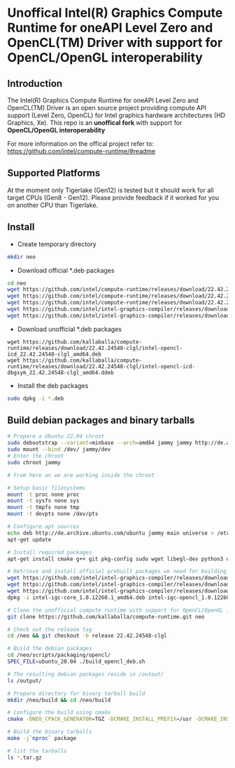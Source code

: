 <!---

Copyright (C) 2018-2021 Intel Corporation

SPDX-License-Identifier: MIT

-->

# Unoffical Intel(R) Graphics Compute Runtime for oneAPI Level Zero and OpenCL(TM) Driver with support for OpenCL/OpenGL interoperability

## Introduction

The Intel(R) Graphics Compute Runtime for oneAPI Level Zero and OpenCL(TM) Driver
is an open source project providing compute API support (Level Zero, OpenCL)
for Intel graphics hardware architectures (HD Graphics, Xe). This repo is an **unoffical fork** with support for **OpenCL/OpenGL interoperability**

For more information on the offical project refer to: https://github.com/intel/compute-runtime/#readme

## Supported Platforms

At the moment only Tigerlake (Gen12) is tested but it should work for all target CPUs (Gen8 - Gen12). Please provide feedback if it worked for you on another CPU than Tigerlake.

## Install

* Create temporary directory
```bash
mkdir neo
```

* Download official *.deb packages

```bash
cd neo
wget https://github.com/intel/compute-runtime/releases/download/22.42.24548/intel-level-zero-gpu-dbgsym_1.3.24548_amd64.ddeb
wget https://github.com/intel/compute-runtime/releases/download/22.42.24548/intel-level-zero-gpu_1.3.24548_amd64.deb
wget https://github.com/intel/compute-runtime/releases/download/22.42.24548/libigdgmm12_22.2.0_amd64.deb
wget https://github.com/intel/intel-graphics-compiler/releases/download/igc-1.0.12260.1/intel-igc-core_1.0.12260.1_amd64.deb
wget https://github.com/intel/intel-graphics-compiler/releases/download/igc-1.0.12260.1/intel-igc-opencl_1.0.12260.1_amd64.deb

```

* Download unofficial *.deb packages
```
wget https://github.com/kallaballa/compute-runtime/releases/download/22.42.24548-clgl/intel-opencl-icd_22.42.24548-clgl_amd64.deb
wget https://github.com/kallaballa/compute-runtime/releases/download/22.42.24548-clgl/intel-opencl-icd-dbgsym_22.42.24548-clgl_amd64.ddeb
```

* Install the deb packages
```bash
sudo dpkg -i *.deb
```

## Build debian packages and binary tarballs

```bash
# Prepare a Ubuntu 22.04 chroot
sudo debootstrap --variant=minbase --arch=amd64 jammy jammy http://de.archive.ubuntu.com/ubuntu
sudo mount --bind /dev/ jammy/dev
# Enter the chroot
sudo chroot jammy

# From here on we are working inside the chroot

# Setup basic filesystems
mount -t proc none proc
mount -t sysfs none sys
mount -t tmpfs none tmp
mount -t devpts none /dev/pts

# Configure apt sources
echo deb http://de.archive.ubuntu.com/ubuntu jammy main universe > /etc/apt/sources.list
apt-get update

# Install required packages
apt-get install cmake g++ git pkg-config sudo wget libegl-dev python3 devscripts libigdgmm-dev debhelper ninja-build libva-dev

# Retrieve and install official prebuilt packages we need for building
wget https://github.com/intel/intel-graphics-compiler/releases/download/igc-1.0.12260.1/intel-igc-core_1.0.12260.1_amd64.deb
wget https://github.com/intel/intel-graphics-compiler/releases/download/igc-1.0.12260.1/intel-igc-opencl_1.0.12260.1_amd64.deb
wget https://github.com/intel/intel-graphics-compiler/releases/download/igc-1.0.12260.1/intel-igc-opencl-devel_1.0.12260.1_amd64.deb
dpkg -i intel-igc-core_1.0.12260.1_amd64.deb intel-igc-opencl_1.0.12260.1_amd64.deb intel-igc-opencl-devel_1.0.12260.1_amd64.deb

# Clone the unofficial compute runtime with support for OpenCL/OpenGL interop
git clone https://github.com/kallaballa/compute-runtime.git neo

# Check out the release tag
cd /neo && git checkout -b release 22.42.24548-clgl

# Build the debian packages
cd /neo/scripts/packaging/opencl/
SPEC_FILE=ubuntu_20.04 ./build_opencl_deb.sh

# The resulting debian packages reside in /outout/
ls /output/

# Prepare directory for binary tarball build
mkdir /neo/build && cd /neo/build

# Configure the build using cmake
cmake -DNEO_CPACK_GENERATOR=TGZ -DCMAKE_INSTALL_PREFIX=/usr -DCMAKE_INSTALL_SYSCONFDIR=/etc -DCMAKE_INSTALL_LOCALSTATEDIR=/var -DCMAKE_EXPORT_NO_PACKAGE_REGISTRY=ON -DCMAKE_FIND_USE_PACKAGE_REGISTRY=OFF -DCMAKE_FIND_PACKAGE_NO_PACKAGE_REGISTRY=ON -DCMAKE_INSTALL_RUNSTATEDIR=/run -DCMAKE_VERBOSE_MAKEFILE=ON -DCMAKE_INSTALL_LIBDIR=lib64 -DCMAKE_BUILD_TYPE=Release -DNEO_OCL_VERSION_MAJOR=22 -DNEO_OCL_VERSION_MINOR=44 -DNEO_VERSION_BUILD=18857 -DDO_NOT_RUN_AUB_TESTS=FALSE -DNEO_SKIP_UNIT_TESTS=1 -DNEO_ENABLE_i915_PRELIM_DETECTION=TRUE -DNEO_DISABLE_BUILTINS_COMPILATION=FALSE -DRELEASE_WITH_REGKEYS=FALSE -DIGDRCL_FORCE_USE_LIBVA=FALSE -DNEO_SKIP_OCL_UNIT_TESTS=1 -DDISABLE_WDDM_LINUX=1 -DBUILD_WITH_L0=1 -DNEO_DISABLE_LD_GOLD=1 -Wno-dev ..

# Build the binary tarballs
make -j`nproc` package

# list the tarballs
ls *.tar.gz
```
